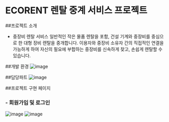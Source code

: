 # ECORENT 렌탈 중계 서비스 프로젝트

##프로젝트 소개
- 중장비 렌탈 서비스
일반적인 작은 물품 렌탈을 포함, 건설 기계와 중장비를 중심으로 한 대형 장비 렌탈을 중개합니다.
이용자와 중장비 소유자 간의 직접적인 연결을 가능하게 하여 자신의 필요에 부합하는 중장비를 신속하게 찾고, 손쉽게 렌탈할 수 있습니다.

##개발 환경
![image](https://github.com/jjh1037/project/assets/130326342/f16643cd-8a27-4c34-8fae-41ecacaa92f4)

##담당파트
![image](https://github.com/jjh1037/project/assets/130326342/e1e09b8e-bbde-4e63-ba7a-49c196845138)

##프로젝트 구현 페이지
### - 회원가입 및 로그인
![image](https://github.com/jjh1037/project/assets/130326342/867acd8f-176a-4955-a23b-ce95cfacf168)
![image](https://github.com/jjh1037/project/assets/130326342/98a792dd-718f-42fc-800f-d78e5357de4a)

